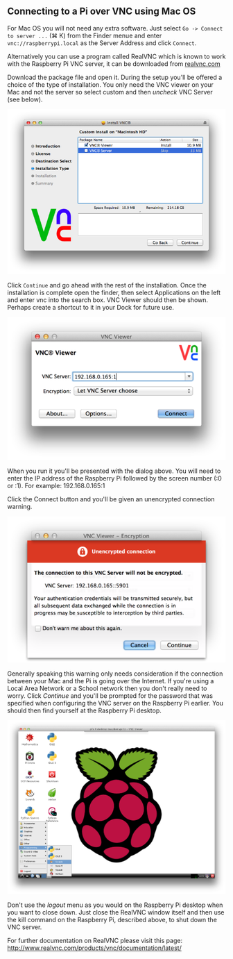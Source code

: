 ## Connecting to a Pi over VNC using Mac OS

For Mac OS you will not need any extra software. Just select ``Go -> Connect to server ...`` (&#8984; K) from the Finder menue and enter
``vnc://raspberrypi.local`` as the Server Address and click ``Connect``. 


Alternatively you can use a program called RealVNC which is known to work with the Raspberry Pi VNC server, it can be downloaded from [realvnc.com](http://www.realvnc.com/download/vnc/latest)

Download the package file and open it. During the setup you'll be offered a choice of the type of installation. You only need the VNC viewer on your Mac and not the server so select custom and then *uncheck* VNC Server (see below).

![VNC OSX installation](images/osx/vnc-osx-install.png)

Click `Continue` and go ahead with the rest of the installation. Once the installation is complete open the finder, then select Applications on the left and enter vnc into the search box. VNC Viewer should then be shown. Perhaps create a shortcut to it in your Dock for future use.

![VNC connection dialog](images/osx/vnc-osx-connect.png)

When you run it you'll be presented with the dialog above. You will need to enter the IP address of the Raspberry Pi followed by the screen number (:0 or :1). For example: 192.168.0.165:1

Click the Connect button and you'll be given an unencrypted connection warning.

![Unencrypted connection warning](images/osx/vnc-osx-warning.png)

Generally speaking this warning only needs consideration if the connection between your Mac and the Pi is going over the Internet. If you're using a Local Area Network or a School network then you don't really need to worry. Click *Continue* and you'll be prompted for the password that was specified when configuring the VNC server on the Raspberry Pi earlier. You should then find yourself at the Raspberry Pi desktop.

![Raspberry Pi desktop](images/osx/vnc-osx-connected.png)

Don't use the *logout* menu as you would on the Raspberry Pi desktop when you want to close down. Just close the RealVNC window itself and then use the kill command on the Raspberry Pi, described above, to shut down the VNC server.

For further documentation on RealVNC please visit this page: http://www.realvnc.com/products/vnc/documentation/latest/
